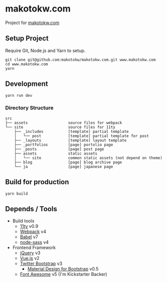 makotokw.com
==============

Project for [makotokw.com](https://makotokw.com)

## Setup Project

Require Git, Node.js and Yarn to setup.

```
git clone git@github.com:makotokw/makotokw.com.git www.makotokw.com
cd www.makotokw.com
yarn
```

## Development

```
yarn run dev
```


### Directory Structure

```
src
├── assets                  source files for webpack
└── site                    source files for 11ty
    ├── _includes           [template] partial template
    │   └── post            [template] partial template for post
    ├── _layouts            [template] layout template
    ├── _portfolios         [page] portolio page
    ├── _posts              [page] post page
    ├── assets              static assets
    │   └── site            common static assets (not depend on theme)
    ├── blog                [page] blog archive page
    └── ja                  [page] japanese page
```


## Build for production

```
yarn build
```

## Depends / Tools

* Build tools
    * [11ty](https://github.com/11ty/eleventy/) v0.9
    * [Webpack](https://webpack.js.org/) v4
    * [Babel](https://babeljs.io/) v7
    * [node-sass](https://github.com/sass/node-sass) v4
* Frontend Framework
    * [jQuery](https://jquery.com/) v3
    * [Vue.js](https://vuejs.org/) v2
    * [Twitter Bootstrap](https://getbootstrap.com/) v3
        * [Material Design for Bootstrap](https://fezvrasta.github.io/bootstrap-material-design/) v0.5
    * [Font Awesome](https://fontawesome.com/) v5 (I'm Kickstarter Backer)
